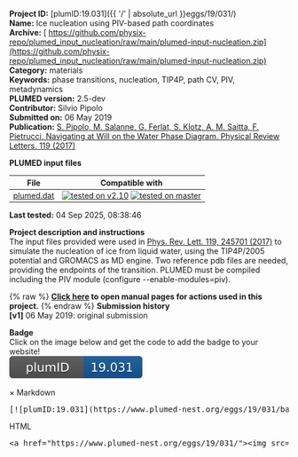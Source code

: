 **Project ID:** [plumID:19.031]({{ '/' | absolute_url }}eggs/19/031/)  
**Name:**  Ice nucleation using PIV-based path coordinates  
**Archive:** [ https://github.com/physix-repo/plumed_input_nucleation/raw/main/plumed-input-nucleation.zip](https://github.com/physix-repo/plumed_input_nucleation/raw/main/plumed-input-nucleation.zip)  
**Category:**  materials  
**Keywords:**  phase transitions, nucleation, TIP4P, path CV, PIV, metadynamics  
**PLUMED version:**  2.5-dev  
**Contributor:**  Silvio Pipolo  
**Submitted on:** 06 May 2019  
**Publication:** [S. Pipolo, M. Salanne, G. Ferlat, S. Klotz, A. M. Saitta, F. Pietrucci, Navigating at Will on the Water Phase Diagram. Physical Review Letters. 119 (2017)](http://dx.doi.org/10.1103/PhysRevLett.119.245701)  
  
**PLUMED input files**  
  
| File     | Compatible with |  
|:--------:|:--------:|  
| [plumed.dat](./data/plumed.dat.md) |  [![tested on v2.10](https://img.shields.io/badge/v2.10-passing-green.svg)](data/plumed.dat.plumed.stderr) [![tested on master](https://img.shields.io/badge/master-passing-green.svg)](data/plumed.dat.plumed_master.stderr) |  
  
**Last tested:**  04 Sep 2025, 08:38:46
  
**Project description and instructions**  
The input files provided were used in [Phys. Rev. Lett. 119, 245701 (2017)](https://journals.aps.org/prl/abstract/10.1103/PhysRevLett.119.245701) to simulate the nucleation of ice from liquid water, using the TIP4P/2005 potential and GROMACS as MD engine. Two reference pdb files are needed, providing the endpoints of the transition. PLUMED must be compiled including the PIV module (configure --enable-modules=piv). 

  
{% raw %}
<b><a href="https://www.plumed.org/doc-master/user-doc/html/actionlist/?actions=METAD,PRINT,PIV,LOWER_WALLS,FUNCPATHMSD,CELL,UPPER_WALLS" target="_blank">Click here</a> to open manual pages for actions used in this project.</b>
{% endraw %}
**Submission history**  
**[v1]** 06 May 2019: original submission  
  
**Badge**  
Click on the image below and get the code to add the badge to your website!  
<img src="./badge.svg" alt="plumeDnest:19.031" id="myBtn" class="badge">
<div id="myModal" class="modal">
  <div class="modal-content">
    <span class="close">&times;</span>
    Markdown<pre>[![plumID:19.031](https://www.plumed-nest.org/eggs/19/031/badge.svg)](https://www.plumed-nest.org/eggs/19/031/)</pre>
    HTML<pre>&lt;a href="https://www.plumed-nest.org/eggs/19/031/"&gt;&lt;img src="https://www.plumed-nest.org/eggs/19/031/badge.svg" alt="plumID:19.031"&gt;&lt;/a&gt;</pre>
  </div>
</div>
